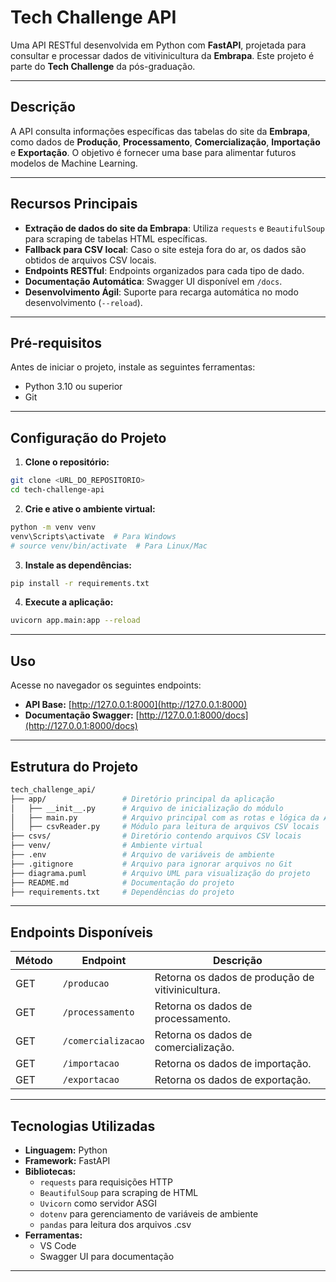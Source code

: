 # **Tech Challenge API**

Uma API RESTful desenvolvida em Python com **FastAPI**, projetada para consultar e processar dados de vitivinicultura da **Embrapa**. Este projeto é parte do **Tech Challenge** da pós-graduação.

---

## **Descrição**

A API consulta informações específicas das tabelas do site da **Embrapa**, como dados de **Produção**, **Processamento**, **Comercialização**, **Importação** e **Exportação**. O objetivo é fornecer uma base para alimentar futuros modelos de Machine Learning.

---

## **Recursos Principais**
- **Extração de dados do site da Embrapa**: Utiliza `requests` e `BeautifulSoup` para scraping de tabelas HTML específicas.
- **Fallback para CSV local**: Caso o site esteja fora do ar, os dados são obtidos de arquivos CSV locais.
- **Endpoints RESTful**: Endpoints organizados para cada tipo de dado.
- **Documentação Automática**: Swagger UI disponível em `/docs`.
- **Desenvolvimento Ágil**: Suporte para recarga automática no modo desenvolvimento (`--reload`).

---

## **Pré-requisitos**
Antes de iniciar o projeto, instale as seguintes ferramentas:
- Python 3.10 ou superior
- Git

---

## **Configuração do Projeto**

1. **Clone o repositório:**
```bash
git clone <URL_DO_REPOSITORIO>
cd tech-challenge-api
```

2. **Crie e ative o ambiente virtual:**
```bash
python -m venv venv
venv\Scripts\activate  # Para Windows
# source venv/bin/activate  # Para Linux/Mac
```

3. **Instale as dependências:**
```bash
pip install -r requirements.txt
```

4. **Execute a aplicação:**
```bash
uvicorn app.main:app --reload
```

---

## **Uso**
Acesse no navegador os seguintes endpoints:

- **API Base:** [http://127.0.0.1:8000](http://127.0.0.1:8000)
- **Documentação Swagger:** [http://127.0.0.1:8000/docs](http://127.0.0.1:8000/docs)

---

## **Estrutura do Projeto**


```bash
tech_challenge_api/
├── app/                 # Diretório principal da aplicação
│   ├── __init__.py      # Arquivo de inicialização do módulo
│   ├── main.py          # Arquivo principal com as rotas e lógica da API
│   ├── csvReader.py     # Módulo para leitura de arquivos CSV locais
├── csvs/                # Diretório contendo arquivos CSV locais
├── venv/                # Ambiente virtual
├── .env                 # Arquivo de variáveis de ambiente
├── .gitignore           # Arquivo para ignorar arquivos no Git
├── diagrama.puml        # Arquivo UML para visualização do projeto
├── README.md            # Documentação do projeto
├── requirements.txt     # Dependências do projeto
```


---

## **Endpoints Disponíveis**

| **Método** | **Endpoint**         | **Descrição**                                             |
|------------|----------------------|----------------------------------------------------------|
| GET        | `/producao`          | Retorna os dados de produção de vitivinicultura.         |
| GET        | `/processamento`     | Retorna os dados de processamento.                       |
| GET        | `/comercializacao`   | Retorna os dados de comercialização.                     |
| GET        | `/importacao`        | Retorna os dados de importação.                          |
| GET        | `/exportacao`        | Retorna os dados de exportação.                          |

---

## **Tecnologias Utilizadas**

- **Linguagem:** Python
- **Framework:** FastAPI
- **Bibliotecas:**
  - `requests` para requisições HTTP
  - `BeautifulSoup` para scraping de HTML
  - `Uvicorn` como servidor ASGI
  - `dotenv` para gerenciamento de variáveis de ambiente
  - `pandas` para leitura dos arquivos .csv
- **Ferramentas:**
  - VS Code
  - Swagger UI para documentação

---
